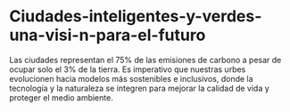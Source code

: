 # Ciudades-inteligentes-y-verdes-una-visi-n-para-el-futuro
Las ciudades representan el 75% de las emisiones de carbono a pesar de ocupar solo el 3% de la tierra. Es imperativo que nuestras urbes evolucionen hacia modelos más sostenibles e inclusivos, donde la tecnología y la naturaleza se integren para mejorar la calidad de vida y proteger el medio ambiente. 

